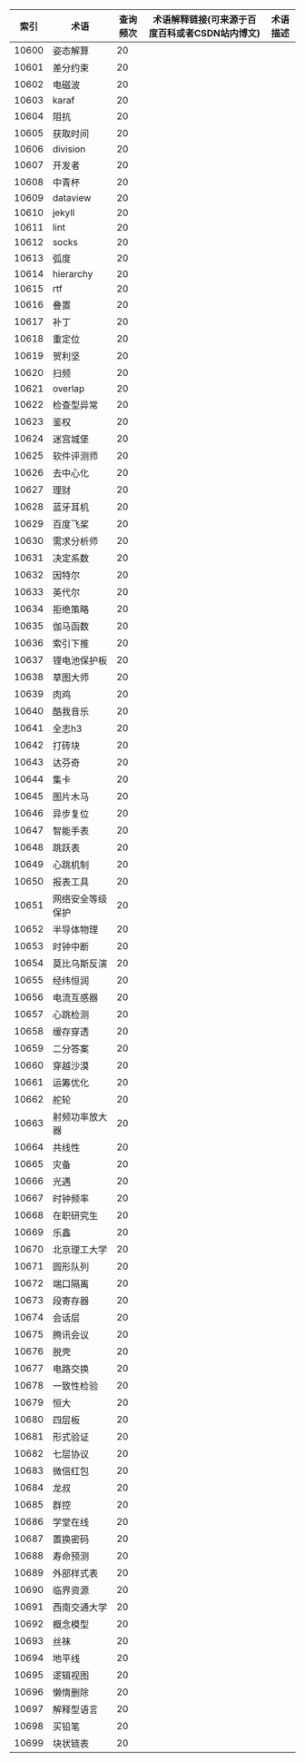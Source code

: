 | 索引    | 术语        | 查询频次 | 术语解释链接(可来源于百度百科或者CSDN站内博文) | 术语描述 |
| ----- | --------- | ---- | -------------------------- | ---- |
| 10600 | 姿态解算      | 20   |                            |      |
| 10601 | 差分约束      | 20   |                            |      |
| 10602 | 电磁波       | 20   |                            |      |
| 10603 | karaf     | 20   |                            |      |
| 10604 | 阻抗        | 20   |                            |      |
| 10605 | 获取时间      | 20   |                            |      |
| 10606 | division  | 20   |                            |      |
| 10607 | 开发者       | 20   |                            |      |
| 10608 | 中青杯       | 20   |                            |      |
| 10609 | dataview  | 20   |                            |      |
| 10610 | jekyll    | 20   |                            |      |
| 10611 | lint      | 20   |                            |      |
| 10612 | socks     | 20   |                            |      |
| 10613 | 弧度        | 20   |                            |      |
| 10614 | hierarchy | 20   |                            |      |
| 10615 | rtf       | 20   |                            |      |
| 10616 | 叠置        | 20   |                            |      |
| 10617 | 补丁        | 20   |                            |      |
| 10618 | 重定位       | 20   |                            |      |
| 10619 | 贺利坚       | 20   |                            |      |
| 10620 | 扫频        | 20   |                            |      |
| 10621 | overlap   | 20   |                            |      |
| 10622 | 检查型异常     | 20   |                            |      |
| 10623 | 鉴权        | 20   |                            |      |
| 10624 | 迷宫城堡      | 20   |                            |      |
| 10625 | 软件评测师     | 20   |                            |      |
| 10626 | 去中心化      | 20   |                            |      |
| 10627 | 理财        | 20   |                            |      |
| 10628 | 蓝牙耳机      | 20   |                            |      |
| 10629 | 百度飞桨      | 20   |                            |      |
| 10630 | 需求分析师     | 20   |                            |      |
| 10631 | 决定系数      | 20   |                            |      |
| 10632 | 因特尔       | 20   |                            |      |
| 10633 | 英代尔       | 20   |                            |      |
| 10634 | 拒绝策略      | 20   |                            |      |
| 10635 | 伽马函数      | 20   |                            |      |
| 10636 | 索引下推      | 20   |                            |      |
| 10637 | 锂电池保护板    | 20   |                            |      |
| 10638 | 草图大师      | 20   |                            |      |
| 10639 | 肉鸡        | 20   |                            |      |
| 10640 | 酷我音乐      | 20   |                            |      |
| 10641 | 全志h3      | 20   |                            |      |
| 10642 | 打砖块       | 20   |                            |      |
| 10643 | 达芬奇       | 20   |                            |      |
| 10644 | 集卡        | 20   |                            |      |
| 10645 | 图片木马      | 20   |                            |      |
| 10646 | 异步复位      | 20   |                            |      |
| 10647 | 智能手表      | 20   |                            |      |
| 10648 | 跳跃表       | 20   |                            |      |
| 10649 | 心跳机制      | 20   |                            |      |
| 10650 | 报表工具      | 20   |                            |      |
| 10651 | 网络安全等级保护  | 20   |                            |      |
| 10652 | 半导体物理     | 20   |                            |      |
| 10653 | 时钟中断      | 20   |                            |      |
| 10654 | 莫比乌斯反演    | 20   |                            |      |
| 10655 | 经纬恒润      | 20   |                            |      |
| 10656 | 电流互感器     | 20   |                            |      |
| 10657 | 心跳检测      | 20   |                            |      |
| 10658 | 缓存穿透      | 20   |                            |      |
| 10659 | 二分答案      | 20   |                            |      |
| 10660 | 穿越沙漠      | 20   |                            |      |
| 10661 | 运筹优化      | 20   |                            |      |
| 10662 | 舵轮        | 20   |                            |      |
| 10663 | 射频功率放大器   | 20   |                            |      |
| 10664 | 共线性       | 20   |                            |      |
| 10665 | 灾备        | 20   |                            |      |
| 10666 | 光遇        | 20   |                            |      |
| 10667 | 时钟频率      | 20   |                            |      |
| 10668 | 在职研究生     | 20   |                            |      |
| 10669 | 乐鑫        | 20   |                            |      |
| 10670 | 北京理工大学    | 20   |                            |      |
| 10671 | 圆形队列      | 20   |                            |      |
| 10672 | 端口隔离      | 20   |                            |      |
| 10673 | 段寄存器      | 20   |                            |      |
| 10674 | 会话层       | 20   |                            |      |
| 10675 | 腾讯会议      | 20   |                            |      |
| 10676 | 脱壳        | 20   |                            |      |
| 10677 | 电路交换      | 20   |                            |      |
| 10678 | 一致性检验     | 20   |                            |      |
| 10679 | 恒大        | 20   |                            |      |
| 10680 | 四层板       | 20   |                            |      |
| 10681 | 形式验证      | 20   |                            |      |
| 10682 | 七层协议      | 20   |                            |      |
| 10683 | 微信红包      | 20   |                            |      |
| 10684 | 龙叔        | 20   |                            |      |
| 10685 | 群控        | 20   |                            |      |
| 10686 | 学堂在线      | 20   |                            |      |
| 10687 | 置换密码      | 20   |                            |      |
| 10688 | 寿命预测      | 20   |                            |      |
| 10689 | 外部样式表     | 20   |                            |      |
| 10690 | 临界资源      | 20   |                            |      |
| 10691 | 西南交通大学    | 20   |                            |      |
| 10692 | 概念模型      | 20   |                            |      |
| 10693 | 丝袜        | 20   |                            |      |
| 10694 | 地平线       | 20   |                            |      |
| 10695 | 逻辑视图      | 20   |                            |      |
| 10696 | 懒惰删除      | 20   |                            |      |
| 10697 | 解释型语言     | 20   |                            |      |
| 10698 | 买铅笔       | 20   |                            |      |
| 10699 | 块状链表      | 20   |                            |      |
